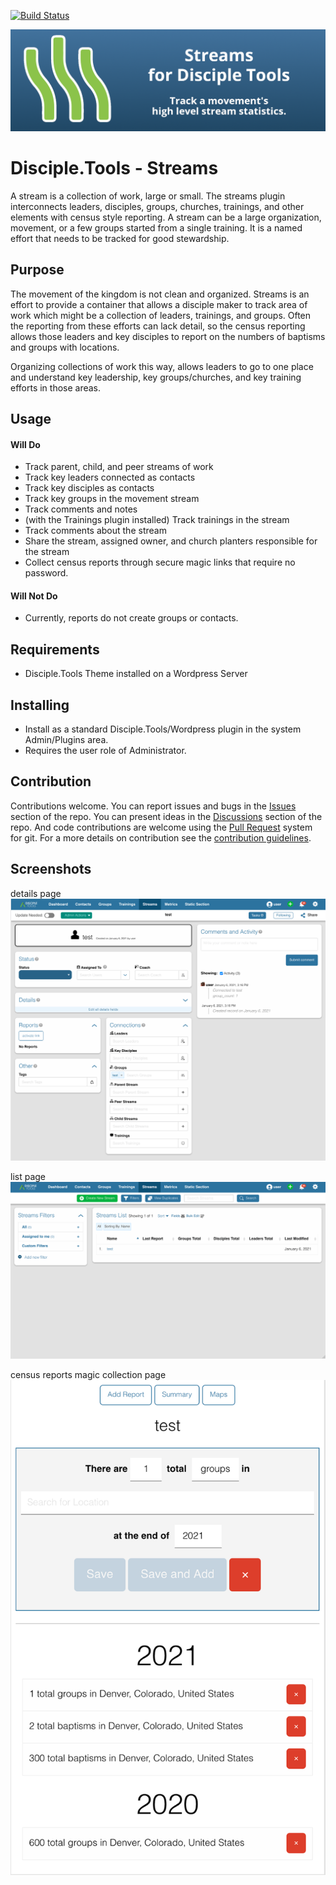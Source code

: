 [![Build Status](https://travis-ci.com/DiscipleTools/disciple-tools-streams.svg?branch=master)](https://travis-ci.com/DiscipleTools/disciple-tools-streams)

![Plugin Banner](https://raw.githubusercontent.com/DiscipleTools/disciple-tools-streams/master/documentation/streams-banner.png)
# Disciple.Tools - Streams

A stream is a collection of work, large or small. The streams plugin interconnects leaders, disciples, 
groups, churches, trainings, and other elements with census style reporting. A stream can be a large 
organization, movement, or a few groups started from a single training. It is a named effort that needs 
to be tracked for good stewardship.

## Purpose

The movement of the kingdom is not clean and organized. Streams is an effort to provide a container that 
allows a disciple maker to track area of work which might be a collection of leaders, trainings, and groups.
Often the reporting from these efforts can lack detail, so the census reporting allows those leaders and key
disciples to report on the numbers of baptisms and groups with locations. 

Organizing collections of work this way, allows leaders to go to one place and understand key leadership,
key groups/churches, and key training efforts in those areas.

## Usage

#### Will Do

- Track parent, child, and peer streams of work
- Track key leaders connected as contacts
- Track key disciples as contacts
- Track key groups in the movement stream
- Track comments and notes
- (with the Trainings plugin installed) Track trainings in the stream
- Track comments about the stream
- Share the stream, assigned owner, and church planters responsible for the stream
- Collect census reports through secure magic links that require no password.

#### Will Not Do

- Currently, reports do not create groups or contacts. 

## Requirements

- Disciple.Tools Theme installed on a Wordpress Server

## Installing

- Install as a standard Disciple.Tools/Wordpress plugin in the system Admin/Plugins area.
- Requires the user role of Administrator.

## Contribution

Contributions welcome. You can report issues and bugs in the
[Issues](https://github.com/DiscipleTools/disciple-tools-streams/issues) section of the repo. You can present ideas
in the [Discussions](https://github.com/DiscipleTools/disciple-tools-streams/discussions) section of the repo. And
code contributions are welcome using the [Pull Request](https://github.com/DiscipleTools/disciple-tools-streams/pulls)
system for git. For a more details on contribution see the
[contribution guidelines](https://github.com/DiscipleTools/disciple-tools-streams/blob/master/CONTRIBUTING.md).

## Screenshots

details page
![details](https://raw.githubusercontent.com/DiscipleTools/disciple-tools-streams/master/documentation/details-screen.png)

list page
![list page](https://raw.githubusercontent.com/DiscipleTools/disciple-tools-streams/master/documentation/home-screen.png)

census reports magic collection page
![reports](https://raw.githubusercontent.com/DiscipleTools/disciple-tools-streams/master/documentation/census-report-add.png)